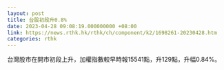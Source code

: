 ```yaml
---
layout: post
title: 台股初段升0.8%
date: 2023-04-28 09:08:19.000000000 +08:00
link: https://news.rthk.hk/rthk/ch/component/k2/1698261-20230428.htm
categories: rthk
---
```


台灣股市在開市初段上升，加權指數較早時報15541點，升129點，升幅0.84%。
